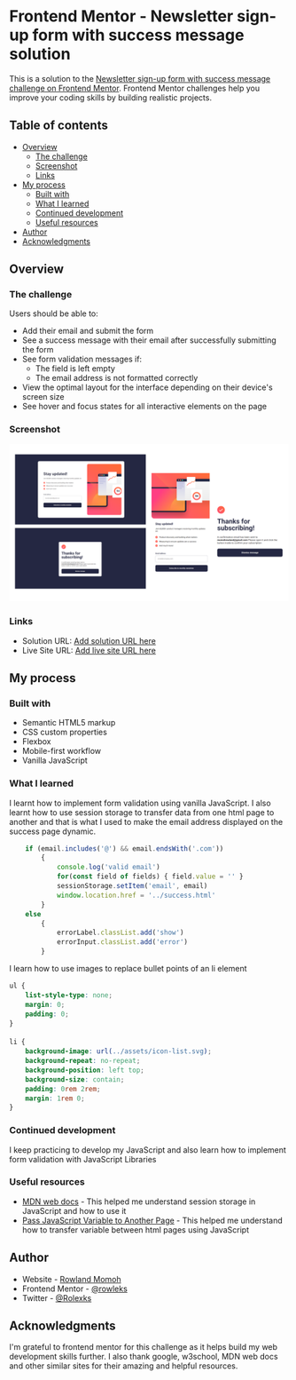 # Frontend Mentor - Newsletter sign-up form with success message solution

This is a solution to the [Newsletter sign-up form with success message challenge on Frontend Mentor](https://www.frontendmentor.io/challenges/newsletter-signup-form-with-success-message-3FC1AZbNrv). Frontend Mentor challenges help you improve your coding skills by building realistic projects.

## Table of contents

- [Overview](#overview)
  - [The challenge](#the-challenge)
  - [Screenshot](#screenshot)
  - [Links](#links)
- [My process](#my-process)
  - [Built with](#built-with)
  - [What I learned](#what-i-learned)
  - [Continued development](#continued-development)
  - [Useful resources](#useful-resources)
- [Author](#author)
- [Acknowledgments](#acknowledgments)

## Overview

### The challenge

Users should be able to:

- Add their email and submit the form
- See a success message with their email after successfully submitting the form
- See form validation messages if:
  - The field is left empty
  - The email address is not formatted correctly
- View the optimal layout for the interface depending on their device's screen size
- See hover and focus states for all interactive elements on the page

### Screenshot

![](./assets/screenshot.png)

### Links

- Solution URL: [Add solution URL here](https://your-solution-url.com)
- Live Site URL: [Add live site URL here](https://your-live-site-url.com)

## My process

### Built with

- Semantic HTML5 markup
- CSS custom properties
- Flexbox
- Mobile-first workflow
- Vanilla JavaScript

### What I learned

I learnt how to implement form validation using vanilla JavaScript. 
I also learnt how to use session storage to transfer data from one html page to another and that is what I used to make the email address displayed on the success page dynamic.                                     

```js
    if (email.includes('@') && email.endsWith('.com'))
        { 
            console.log('valid email') 
            for(const field of fields) { field.value = '' } 
            sessionStorage.setItem('email', email)
            window.location.href = '../success.html'
        }
    else 
        {
            errorLabel.classList.add('show')
            errorInput.classList.add('error')
        }
```

I learn how to use images to replace bullet points of an li element
```css
ul {
    list-style-type: none;
    margin: 0;
    padding: 0;
}

li {
    background-image: url(../assets/icon-list.svg);
    background-repeat: no-repeat;
    background-position: left top;
    background-size: contain;
    padding: 0rem 2rem;
    margin: 1rem 0;
}
```


### Continued development

I keep practicing to develop my JavaScript and also learn how to implement form validation with JavaScript Libraries


### Useful resources

- [MDN web docs](https://developer.mozilla.org/en-US/docs/Web/API/Window/sessionStorage) - This helped me understand session storage in JavaScript and how to use it
- [Pass JavaScript Variable to Another Page](https://lage.us/Javascript-Pass-Variables-to-Another-Page.html#:~:text=There%20are%20two%20ways%20to,query%20string%20with%20the%20URL.) - This helped me understand how to transfer variable between html pages using JavaScript

## Author

- Website - [Rowland Momoh](https://rowland-momoh.netlify.app/://www.your-site.com)
- Frontend Mentor - [@rowleks](https://www.frontendmentor.io/profile/rowleks)
- Twitter - [@Rolexks](https://x.com/Rolexks)

## Acknowledgments

I'm grateful to frontend mentor for this challenge as it helps build my web development skills further. I also thank google, w3school, MDN web docs and other similar sites for their amazing and helpful resources.
